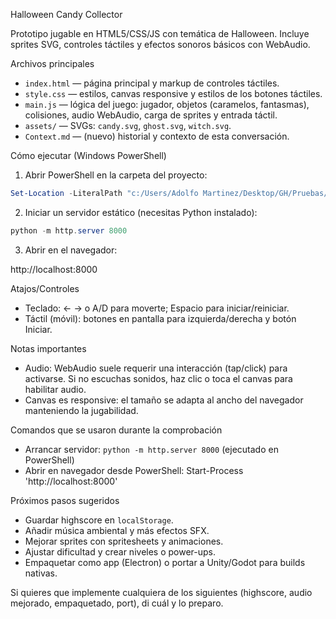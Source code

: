 Halloween Candy Collector

Prototipo jugable en HTML5/CSS/JS con temática de Halloween. Incluye sprites SVG, controles táctiles y efectos sonoros básicos con WebAudio.

Archivos principales
- `index.html` — página principal y markup de controles táctiles.
- `style.css` — estilos, canvas responsive y estilos de los botones táctiles.
- `main.js` — lógica del juego: jugador, objetos (caramelos, fantasmas), colisiones, audio WebAudio, carga de sprites y entrada táctil.
- `assets/` — SVGs: `candy.svg`, `ghost.svg`, `witch.svg`.
- `Context.md` — (nuevo) historial y contexto de esta conversación.

Cómo ejecutar (Windows PowerShell)

1. Abrir PowerShell en la carpeta del proyecto:

```powershell
Set-Location -LiteralPath "c:/Users/Adolfo Martinez/Desktop/GH/Pruebas/halloween"
```

2. Iniciar un servidor estático (necesitas Python instalado):

```powershell
python -m http.server 8000
```

3. Abrir en el navegador:

http://localhost:8000

Atajos/Controles
- Teclado: ← → o A/D para moverte; Espacio para iniciar/reiniciar.
- Táctil (móvil): botones en pantalla para izquierda/derecha y botón Iniciar.

Notas importantes
- Audio: WebAudio suele requerir una interacción (tap/click) para activarse. Si no escuchas sonidos, haz clic o toca el canvas para habilitar audio.
- Canvas es responsive: el tamaño se adapta al ancho del navegador manteniendo la jugabilidad.

Comandos que se usaron durante la comprobación
- Arrancar servidor: `python -m http.server 8000` (ejecutado en PowerShell)
- Abrir en navegador desde PowerShell: Start-Process 'http://localhost:8000'

Próximos pasos sugeridos
- Guardar highscore en `localStorage`.
- Añadir música ambiental y más efectos SFX.
- Mejorar sprites con spritesheets y animaciones.
- Ajustar dificultad y crear niveles o power-ups.
- Empaquetar como app (Electron) o portar a Unity/Godot para builds nativas.

Si quieres que implemente cualquiera de los siguientes (highscore, audio mejorado, empaquetado, port), di cuál y lo preparo.
